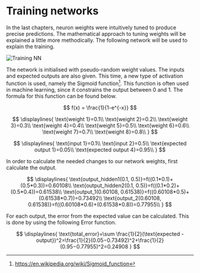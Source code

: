 # Training networks

In the last chapters, neuron weights were intuitively tuned to produce precise predictions. The mathematical approach to tuning weights will be explained a little more methodically. The following network will be used to explain the training.

![Training NN](https://placehold.co/600x400?text=Training+NN+2x2x2)

The network is initialised with pseudo-random weight values. The inputs and expected outputs are also given. This time, a new type of activation function is used, namely the Sigmoid function[^1]. This function is often used in machine learning, since it constrains the output between $0$ and $1$. The formula for this function can be found below.

[^1]:<https://en.wikipedia.org/wiki/Sigmoid_function>

$$ 
f(x) = \frac{1}{1-e^{-x}}
$$

$$
\displaylines{
\text{weight 1}=0.1\\
\text{weight 2}=0.2\\
\text{weight 3}=0.3\\
\text{weight 4}=0.4\\
\text{weight 5}=0.5\\
\text{weight 6}=0.6\\
\text{weight 7}=0.7\\
\text{weight 8}=0.8\\
}
$$

$$
\displaylines{
\text{input 1}=0.1\\
\text{input 2}=0.5\\
\text{expected output 1}=0.05\\
\text{expected output 4}=0.95\\
}
$$

In order to calculate the needed changes to our network weights, first calculate the output.

$$
\displaylines{
\text{output_hidden1(0.1, 0.5)}=f((0.1*0.1)+(0.5*0.3))=0.60108\\
\text{output_hidden2(0.1, 0.5)}=f((0.1*0.2)+(0.5*0.4))=0.61538\\
\text{output_1(0.60108, 0.61538)}=f((0.60108*0.5)+(0.61538*0.7))=0.73492\\
\text{output_2(0.60108, 0.61538)}=f((0.60108*0.6)+(0.61538*0.8))=0.77955\\
}
$$

For each output, the error from the expected value can be calculated. This is done by using the following Error function.

$$
\displaylines{
\text{total_error}=\sum \frac{1}{2}(\text{expected - output})^2=\frac{1}{2}(0.05−0.73492)^2+\frac{1}{2}(0.95−0.77955)^2=0.24908
}
$$